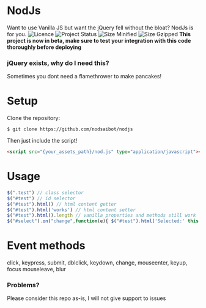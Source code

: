 # NodJs
Want to use Vanilla JS but want the jQuery fell without the bloat? NodJs is for you.
![Licence](https://img.shields.io/badge/Licence-MIT-lightgrey.svg)
![Project Status](https://img.shields.io/badge/Project%20Status-Beta-yellow.svg)
![Size Minified](https://img.shields.io/badge/Size%20(Minified)-7.8kb-brightgreen.svg)
![Size Gzipped](https://img.shields.io/badge/Size%20(Gzipped)-4.57kb-brightgreen.svg)
**This project is now in beta, make sure to test your integration with this code thoroughly before deploying**
### jQuery exists, why do I need this?
Sometimes you dont need a flamethrower to make pancakes! 

Setup
====
Clone the repository:
```
$ git clone https://github.com/nodsaibot/nodjs
```
Then just include the script!
```html
<script src="{your_assets_path}/nod.js" type="application/javascript"></script>
```

Usage
===
```javascript
$(".test") // class selector
$("#test") // id selector
$("#test").html() // html content getter
$("#test").html('works') // html content setter
$("#test").html().length // vanilla properties and methods still work
$("#select").on("change",function(e){ $("#test").html('Selected:' this.val())  }); // event listeners
``` 
Event methods
===
click,	keypress,	submit,
dblclick,	keydown,	change,
mouseenter,	keyup,	focus
mouseleave,	 	blur

### Problems?
Please consider this repo as-is, I will not give support to issues
